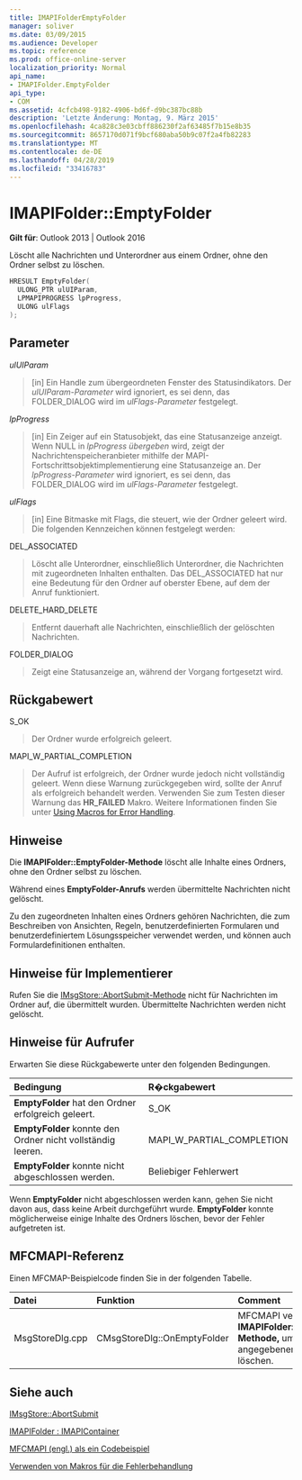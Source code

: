 ```yaml
---
title: IMAPIFolderEmptyFolder
manager: soliver
ms.date: 03/09/2015
ms.audience: Developer
ms.topic: reference
ms.prod: office-online-server
localization_priority: Normal
api_name:
- IMAPIFolder.EmptyFolder
api_type:
- COM
ms.assetid: 4cfcb498-9182-4906-bd6f-d9bc387bc88b
description: 'Letzte Änderung: Montag, 9. März 2015'
ms.openlocfilehash: 4ca828c3e03cbff886230f2af63485f7b15e8b35
ms.sourcegitcommit: 8657170d071f9bcf680aba50b9c07f2a4fb82283
ms.translationtype: MT
ms.contentlocale: de-DE
ms.lasthandoff: 04/28/2019
ms.locfileid: "33416783"
---
```

# <a name="imapifolderemptyfolder"></a>IMAPIFolder::EmptyFolder

  
  
**Gilt für**: Outlook 2013 | Outlook 2016 
  
Löscht alle Nachrichten und Unterordner aus einem Ordner, ohne den Ordner selbst zu löschen.
  
```cpp
HRESULT EmptyFolder(
  ULONG_PTR ulUIParam,
  LPMAPIPROGRESS lpProgress,
  ULONG ulFlags
);
```

## <a name="parameters"></a>Parameter

 _ulUIParam_
  
> [in] Ein Handle zum übergeordneten Fenster des Statusindikators. Der  _ulUIParam-Parameter_ wird ignoriert, es sei denn, das FOLDER_DIALOG wird im  _ulFlags-Parameter_ festgelegt. 
    
 _lpProgress_
  
> [in] Ein Zeiger auf ein Statusobjekt, das eine Statusanzeige anzeigt. Wenn NULL in  _lpProgress übergeben_ wird, zeigt der Nachrichtenspeicheranbieter mithilfe der MAPI-Fortschrittsobjektimplementierung eine Statusanzeige an. Der  _lpProgress-Parameter_ wird ignoriert, es sei denn, das FOLDER_DIALOG wird im  _ulFlags-Parameter_ festgelegt. 
    
 _ulFlags_
  
> [in] Eine Bitmaske mit Flags, die steuert, wie der Ordner geleert wird. Die folgenden Kennzeichen können festgelegt werden:
    
DEL_ASSOCIATED 
  
> Löscht alle Unterordner, einschließlich Unterordner, die Nachrichten mit zugeordneten Inhalten enthalten. Das DEL_ASSOCIATED hat nur eine Bedeutung für den Ordner auf oberster Ebene, auf dem der Anruf funktioniert.
    
DELETE_HARD_DELETE
  
> Entfernt dauerhaft alle Nachrichten, einschließlich der gelöschten Nachrichten.
    
FOLDER_DIALOG 
  
> Zeigt eine Statusanzeige an, während der Vorgang fortgesetzt wird.
    
## <a name="return-value"></a>Rückgabewert

S_OK 
  
> Der Ordner wurde erfolgreich geleert.
    
MAPI_W_PARTIAL_COMPLETION 
  
> Der Aufruf ist erfolgreich, der Ordner wurde jedoch nicht vollständig geleert. Wenn diese Warnung zurückgegeben wird, sollte der Anruf als erfolgreich behandelt werden. Verwenden Sie zum Testen dieser Warnung das **HR_FAILED** Makro. Weitere Informationen finden Sie unter [Using Macros for Error Handling](using-macros-for-error-handling.md).
    
## <a name="remarks"></a>Hinweise

Die **IMAPIFolder::EmptyFolder-Methode** löscht alle Inhalte eines Ordners, ohne den Ordner selbst zu löschen. 
  
Während eines **EmptyFolder-Anrufs** werden übermittelte Nachrichten nicht gelöscht. 
  
Zu den zugeordneten Inhalten eines Ordners gehören Nachrichten, die zum Beschreiben von Ansichten, Regeln, benutzerdefinierten Formularen und benutzerdefiniertem Lösungsspeicher verwendet werden, und können auch Formulardefinitionen enthalten. 
  
## <a name="notes-to-implementers"></a>Hinweise für Implementierer

Rufen Sie die [IMsgStore::AbortSubmit-Methode](imsgstore-abortsubmit.md) nicht für Nachrichten im Ordner auf, die übermittelt wurden. Übermittelte Nachrichten werden nicht gelöscht. 
  
## <a name="notes-to-callers"></a>Hinweise für Aufrufer

Erwarten Sie diese Rückgabewerte unter den folgenden Bedingungen.
  
|**Bedingung**|**R�ckgabewert**|
|:-----|:-----|
|**EmptyFolder** hat den Ordner erfolgreich geleert.  <br/> |S_OK  <br/> |
|**EmptyFolder** konnte den Ordner nicht vollständig leeren.  <br/> |MAPI_W_PARTIAL_COMPLETION  <br/> |
|**EmptyFolder** konnte nicht abgeschlossen werden.  <br/> |Beliebiger Fehlerwert  <br/> |
   
Wenn **EmptyFolder** nicht abgeschlossen werden kann, gehen Sie nicht davon aus, dass keine Arbeit durchgeführt wurde. **EmptyFolder** konnte möglicherweise einige Inhalte des Ordners löschen, bevor der Fehler aufgetreten ist. 
  
## <a name="mfcmapi-reference"></a>MFCMAPI-Referenz

Einen MFCMAP-Beispielcode finden Sie in der folgenden Tabelle.
  
|**Datei**|**Funktion**|**Comment**|
|:-----|:-----|:-----|
|MsgStoreDlg.cpp  <br/> |CMsgStoreDlg::OnEmptyFolder  <br/> |MFCMAPI verwendet die **IMAPIFolder::EmptyFolder-Methode,** um den Inhalt des angegebenen Ordners zu löschen.  <br/> |
   
## <a name="see-also"></a>Siehe auch



[IMsgStore::AbortSubmit](imsgstore-abortsubmit.md)
  
[IMAPIFolder : IMAPIContainer](imapifolderimapicontainer.md)


[MFCMAPI (engl.) als ein Codebeispiel](mfcmapi-as-a-code-sample.md)
  
[Verwenden von Makros für die Fehlerbehandlung](using-macros-for-error-handling.md)

